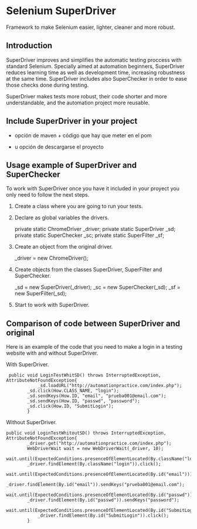 # Selenium SuperDriver

  Framework to make Selenium easier, lighter, cleaner and more robust.


## Introduction

  SuperDriver improves and simplifies the automatic testing proccess with standard Selenium. Specially aimed at automation beginners, SuperDriver reduces learning time as well as development time, increasing robustness at the same time. SuperDriver includes also SuperChecker in order to ease those checks done during testing.
 	 
  SuperDriver makes tests more robust, their code shorter and more understandable, and the automation project more reusable.
  
  
## Include SuperDriver in your project
 	 
 - opción de maven + código que hay que meter en el pom
 	 
 - u opción de descargarse el proyecto
 	 
 	 
## Usage example of SuperDriver and SuperChecker
 	 
To work with SuperDriver once you have it included in your proyect you only need to follow the next steps.

  1) Create a class where you are going to run your tests.

  2) Declare as global variables the drivers.
 	 
 		private static ChromeDriver _driver;
 		private static SuperDriver _sd;
 		private static SuperChecker _sc;
 		private static SuperFilter _sf;
     	     
  3) Create an object from the original driver.
 	 
 		_driver = new ChromeDriver();
     	     
  4) Create objects from the classes SuperDriver, SuperFilter and SuperChecker.
 	 
 		_sd = new SuperDriver(_driver);
 		_sc = new SuperChecker(_sd);
 		_sf = new SuperFilter(_sd);
 	 
 5) Start to work with SuperDriver.
 	 
 	 
## Comparison of code between SuperDriver and original
 	 
 Here is an example of the code that you need to make a login in a testing website with and without SuperDriver.
 	 
 With SuperDriver.
 	 
  	 public void LoginTestWhitSD() throws InterruptedException, AttributeNotFoundException{
    		    _sd.loadURL("http://automationpractice.com/index.php");
 		    _sd.click(How.CLASS_NAME, "login");
 		    _sd.sendKeys(How.ID, "email", "prueba001@email.com");
 		    _sd.sendKeys(How.ID, "passwd", "password");
 		    _sd.click(How.ID, "SubmitLogin");
		    }
   	   
 		 	
   Without SuperDriver.
   	   
 	public void LoginTestWhitoutSD() throws InterruptedException, AttributeNotFoundException{
 		    _driver.get("http://automationpractice.com/index.php");
 		    WebDriverWait wait = new WebDriverWait(_driver, 10);
 		    wait.until(ExpectedConditions.presenceOfElementLocated(By.className("login")));	 		
 		    _driver.findElement(By.className("login")).click();
 		    wait.until(ExpectedConditions.presenceOfElementLocated(By.id("email")));	 		
 		    _driver.findElement(By.id("email")).sendKeys("prueba001@email.com");	 		
 		    wait.until(ExpectedConditions.presenceOfElementLocated(By.id("passwd")));	 		
		    _driver.findElement(By.id("passwd")).sendKeys("password");
	    	    wait.until(ExpectedConditions.presenceOfElementLocated(By.id("SubmitLogin")));
	    	    _driver.findElement(By.id("SubmitLogin")).click();
		    }
